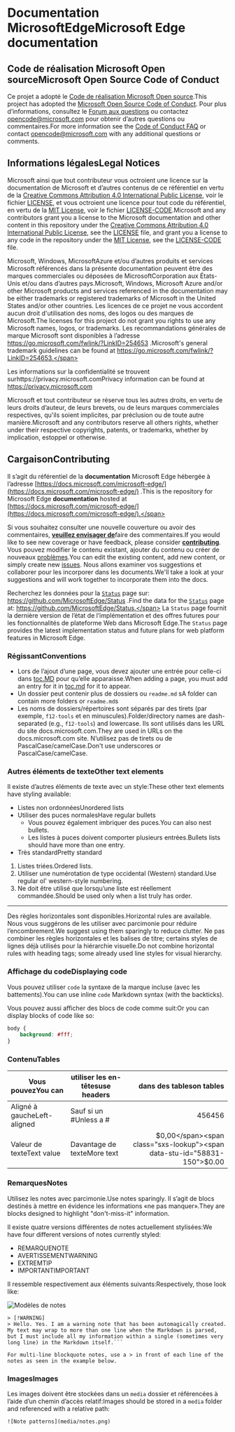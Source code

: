 # <span data-ttu-id="58831-101">Documentation MicrosoftEdge</span><span class="sxs-lookup"><span data-stu-id="58831-101">Microsoft Edge documentation</span></span>

## <span data-ttu-id="58831-102">Code de réalisation Microsoft Open source</span><span class="sxs-lookup"><span data-stu-id="58831-102">Microsoft Open Source Code of Conduct</span></span>

<span data-ttu-id="58831-103">Ce projet a adopté le [Code de réalisation Microsoft Open source](https://opensource.microsoft.com/codeofconduct/).</span><span class="sxs-lookup"><span data-stu-id="58831-103">This project has adopted the [Microsoft Open Source Code of Conduct](https://opensource.microsoft.com/codeofconduct/).</span></span>
<span data-ttu-id="58831-104">Pour plus d’informations, consultez le [Forum aux questions](https://opensource.microsoft.com/codeofconduct/faq/) ou contactez [opencode@microsoft.com](mailto:opencode@microsoft.com) pour obtenir d’autres questions ou commentaires.</span><span class="sxs-lookup"><span data-stu-id="58831-104">For more information see the [Code of Conduct FAQ](https://opensource.microsoft.com/codeofconduct/faq/) or contact [opencode@microsoft.com](mailto:opencode@microsoft.com) with any additional questions or comments.</span></span>

## <span data-ttu-id="58831-105">Informations légales</span><span class="sxs-lookup"><span data-stu-id="58831-105">Legal Notices</span></span>
<span data-ttu-id="58831-106">Microsoft ainsi que tout contributeur vous octroient une licence sur la documentation de Microsoft et d’autres contenus de ce référentiel en vertu de la [Creative Commons Attribution 4.0 International Public License](https://creativecommons.org/licenses/by/4.0/legalcode), voir le fichier [LICENSE](LICENSE), et vous octroient une licence pour tout code du référentiel, en vertu de la [MIT License](https://opensource.org/licenses/MIT), voir le fichier [LICENSE-CODE](LICENSE-CODE).</span><span class="sxs-lookup"><span data-stu-id="58831-106">Microsoft and any contributors grant you a license to the Microsoft documentation and other content in this repository under the [Creative Commons Attribution 4.0 International Public License](https://creativecommons.org/licenses/by/4.0/legalcode), see the [LICENSE](LICENSE) file, and grant you a license to any code in the repository under the [MIT License](https://opensource.org/licenses/MIT), see the [LICENSE-CODE](LICENSE-CODE) file.</span></span>

<span data-ttu-id="58831-107">Microsoft, Windows, MicrosoftAzure et/ou d’autres produits et services Microsoft référencés dans la présente documentation peuvent être des marques commerciales ou déposées de MicrosoftCorporation aux États-Unis et/ou dans d’autres pays.</span><span class="sxs-lookup"><span data-stu-id="58831-107">Microsoft, Windows, Microsoft Azure and/or other Microsoft products and services referenced in the documentation may be either trademarks or registered trademarks of Microsoft in the United States and/or other countries.</span></span>
<span data-ttu-id="58831-108">Les licences de ce projet ne vous accordent aucun droit d'utilisation des noms, des logos ou des marques de Microsoft.</span><span class="sxs-lookup"><span data-stu-id="58831-108">The licenses for this project do not grant you rights to use any Microsoft names, logos, or trademarks.</span></span>
<span data-ttu-id="58831-109">Les recommandations générales de marque Microsoft sont disponibles à l’adresse https://go.microsoft.com/fwlink/?LinkID=254653 .</span><span class="sxs-lookup"><span data-stu-id="58831-109">Microsoft's general trademark guidelines can be found at https://go.microsoft.com/fwlink/?LinkID=254653.</span></span>

<span data-ttu-id="58831-110">Les informations sur la confidentialité se trouvent surhttps://privacy.microsoft.com</span><span class="sxs-lookup"><span data-stu-id="58831-110">Privacy information can be found at https://privacy.microsoft.com</span></span>

<span data-ttu-id="58831-111">Microsoft et tout contributeur se réserve tous les autres droits, en vertu de leurs droits d’auteur, de leurs brevets, ou de leurs marques commerciales respectives, qu'ils soient implicites, par préclusion ou de toute autre manière.</span><span class="sxs-lookup"><span data-stu-id="58831-111">Microsoft and any contributors reserve all others rights, whether under their respective copyrights, patents, or trademarks, whether by implication, estoppel or otherwise.</span></span>

## <span data-ttu-id="58831-112">Cargaison</span><span class="sxs-lookup"><span data-stu-id="58831-112">Contributing</span></span>

<span data-ttu-id="58831-113">Il s’agit du référentiel de la **documentation** Microsoft Edge hébergée à l’adresse [https://docs.microsoft.com/microsoft-edge/](https://docs.microsoft.com/microsoft-edge/) .</span><span class="sxs-lookup"><span data-stu-id="58831-113">This is the repository for Microsoft Edge **documentation** hosted at [https://docs.microsoft.com/microsoft-edge/](https://docs.microsoft.com/microsoft-edge/).</span></span>

<span data-ttu-id="58831-114">Si vous souhaitez consulter une nouvelle couverture ou avoir des commentaires, [**veuillez envisager de**](/CONTRIBUTING.md)faire des commentaires.</span><span class="sxs-lookup"><span data-stu-id="58831-114">If you would like to see new coverage or have feedback, please consider [**contributing**](/CONTRIBUTING.md).</span></span>  <span data-ttu-id="58831-115">Vous pouvez modifier le contenu existant, ajouter du contenu ou créer de nouveaux [problèmes](https://github.com/MicrosoftDocs/edge-developer/issues).</span><span class="sxs-lookup"><span data-stu-id="58831-115">You can edit the existing content, add new content, or simply create new [issues](https://github.com/MicrosoftDocs/edge-developer/issues).</span></span> <span data-ttu-id="58831-116">Nous allons examiner vos suggestions et collaborer pour les incorporer dans les documents.</span><span class="sxs-lookup"><span data-stu-id="58831-116">We'll take a look at your suggestions and will work together to incorporate them into the docs.</span></span>

<span data-ttu-id="58831-117">Recherchez les données pour la [`Status`](https://dev.windows.com/microsoft-edge/platform/status/) page sur: https://github.com/MicrosoftEdge/Status .</span><span class="sxs-lookup"><span data-stu-id="58831-117">Find the data for the [`Status`](https://dev.windows.com/microsoft-edge/platform/status/) page at: https://github.com/MicrosoftEdge/Status.</span></span> <span data-ttu-id="58831-118">La `Status` page fournit la dernière version de l’état de l’implémentation et des offres futures pour les fonctionnalités de plateforme Web dans Microsoft Edge.</span><span class="sxs-lookup"><span data-stu-id="58831-118">The `Status` page provides the latest implementation status and future plans for web platform features in Microsoft Edge.</span></span>

### <span data-ttu-id="58831-119">Régissant</span><span class="sxs-lookup"><span data-stu-id="58831-119">Conventions</span></span>

- <span data-ttu-id="58831-120">Lors de l’ajout d’une page, vous devez ajouter une entrée pour celle-ci dans [toc.MD](microsoft-edge/toc.md) pour qu’elle apparaisse.</span><span class="sxs-lookup"><span data-stu-id="58831-120">When adding a page, you must add an entry for it in [toc.md](microsoft-edge/toc.md) for it to appear.</span></span>
- <span data-ttu-id="58831-121">Un dossier peut contenir plus de dossiers ou `readme.md` s</span><span class="sxs-lookup"><span data-stu-id="58831-121">A folder can contain more folders or `readme.md`s</span></span>
- <span data-ttu-id="58831-122">Les noms de dossiers/répertoires sont séparés par des tirets (par exemple, `f12-tools` et en minuscules).</span><span class="sxs-lookup"><span data-stu-id="58831-122">Folder/directory names are dash-separated (e.g., `f12-tools`) and lowercase.</span></span> <span data-ttu-id="58831-123">Ils sont utilisés dans les URL du site docs.microsoft.com.</span><span class="sxs-lookup"><span data-stu-id="58831-123">They are used in URLs on the docs.microsoft.com site.</span></span> <span data-ttu-id="58831-124">N’utilisez pas de tirets ou de PascalCase/camelCase.</span><span class="sxs-lookup"><span data-stu-id="58831-124">Don't use underscores or PascalCase/camelCase.</span></span>

### <span data-ttu-id="58831-125">Autres éléments de texte</span><span class="sxs-lookup"><span data-stu-id="58831-125">Other text elements</span></span>

<span data-ttu-id="58831-126">Il existe d’autres éléments de texte avec un style:</span><span class="sxs-lookup"><span data-stu-id="58831-126">These other text elements have styling available:</span></span>

* <span data-ttu-id="58831-127">Listes non ordonnées</span><span class="sxs-lookup"><span data-stu-id="58831-127">Unordered lists</span></span>
* <span data-ttu-id="58831-128">Utiliser des puces normales</span><span class="sxs-lookup"><span data-stu-id="58831-128">Have regular bullets</span></span>
   * <span data-ttu-id="58831-129">Vous pouvez également imbriquer des puces.</span><span class="sxs-lookup"><span data-stu-id="58831-129">You can also nest bullets.</span></span>
   * <span data-ttu-id="58831-130">Les listes à puces doivent comporter plusieurs entrées.</span><span class="sxs-lookup"><span data-stu-id="58831-130">Bullets lists should have more than one entry.</span></span>
* <span data-ttu-id="58831-131">Très standard</span><span class="sxs-lookup"><span data-stu-id="58831-131">Pretty standard</span></span>

1. <span data-ttu-id="58831-132">Listes triées.</span><span class="sxs-lookup"><span data-stu-id="58831-132">Ordered lists.</span></span>
2. <span data-ttu-id="58831-133">Utiliser une numérotation de type occidental (Western) standard.</span><span class="sxs-lookup"><span data-stu-id="58831-133">Use regular ol' western-style numbering.</span></span>
3. <span data-ttu-id="58831-134">Ne doit être utilisé que lorsqu’une liste est réellement commandée.</span><span class="sxs-lookup"><span data-stu-id="58831-134">Should be used only when a list truly has order.</span></span>

_________________________

<span data-ttu-id="58831-135">Des règles horizontales sont disponibles.</span><span class="sxs-lookup"><span data-stu-id="58831-135">Horizontal rules are available.</span></span> <span data-ttu-id="58831-136">Nous vous suggérons de les utiliser avec parcimonie pour réduire l’encombrement.</span><span class="sxs-lookup"><span data-stu-id="58831-136">We suggest using them sparingly to reduce clutter.</span></span>
<span data-ttu-id="58831-137">Ne pas combiner les règles horizontales et les balises de titre; certains styles de lignes déjà utilisés pour la hiérarchie visuelle.</span><span class="sxs-lookup"><span data-stu-id="58831-137">Do not combine  horizontal rules with heading tags; some already used line styles for visual hierarchy.</span></span>

### <span data-ttu-id="58831-138">Affichage du code</span><span class="sxs-lookup"><span data-stu-id="58831-138">Displaying code</span></span>

<span data-ttu-id="58831-139">Vous pouvez utiliser `code` la syntaxe de la marque incluse (avec les battements).</span><span class="sxs-lookup"><span data-stu-id="58831-139">You can use inline `code` Markdown syntax (with the backticks).</span></span>

<span data-ttu-id="58831-140">Vous pouvez aussi afficher des blocs de code comme suit:</span><span class="sxs-lookup"><span data-stu-id="58831-140">Or you can display blocks of code like so:</span></span>

```css
body {
    background: #fff;
}
```

### <span data-ttu-id="58831-141">Contenu</span><span class="sxs-lookup"><span data-stu-id="58831-141">Tables</span></span>

| <span data-ttu-id="58831-142">Vous pouvez</span><span class="sxs-lookup"><span data-stu-id="58831-142">You can</span></span>     | <span data-ttu-id="58831-143">utiliser les en-têtes</span><span class="sxs-lookup"><span data-stu-id="58831-143">use headers</span></span> | <span data-ttu-id="58831-144">dans des tables</span><span class="sxs-lookup"><span data-stu-id="58831-144">on tables</span></span>    |
|-------------|-------------|-------------:|
| <span data-ttu-id="58831-145">Aligné à gauche</span><span class="sxs-lookup"><span data-stu-id="58831-145">Left-aligned</span></span>| <span data-ttu-id="58831-146">Sauf si un #</span><span class="sxs-lookup"><span data-stu-id="58831-146">Unless a #</span></span>  | <span data-ttu-id="58831-147">456</span><span class="sxs-lookup"><span data-stu-id="58831-147">456</span></span>          |
| <span data-ttu-id="58831-148">Valeur de texte</span><span class="sxs-lookup"><span data-stu-id="58831-148">Text value</span></span>  | <span data-ttu-id="58831-149">Davantage de texte</span><span class="sxs-lookup"><span data-stu-id="58831-149">More text</span></span>   | <span data-ttu-id="58831-150">$0,00</span><span class="sxs-lookup"><span data-stu-id="58831-150">$0.00</span></span>        |

### <span data-ttu-id="58831-151">Remarques</span><span class="sxs-lookup"><span data-stu-id="58831-151">Notes</span></span>

<span data-ttu-id="58831-152">Utilisez les notes avec parcimonie.</span><span class="sxs-lookup"><span data-stu-id="58831-152">Use notes sparingly.</span></span> <span data-ttu-id="58831-153">Il s’agit de blocs destinés à mettre en évidence les informations «ne pas manquer».</span><span class="sxs-lookup"><span data-stu-id="58831-153">They are blocks designed to highlight "don't-miss-it" information.</span></span>

<span data-ttu-id="58831-154">Il existe quatre versions différentes de notes actuellement stylisées:</span><span class="sxs-lookup"><span data-stu-id="58831-154">We have four different versions of notes currently styled:</span></span>
- <span data-ttu-id="58831-155">REMARQUE</span><span class="sxs-lookup"><span data-stu-id="58831-155">NOTE</span></span>
- <span data-ttu-id="58831-156">AVERTISSEMENT</span><span class="sxs-lookup"><span data-stu-id="58831-156">WARNING</span></span>
- <span data-ttu-id="58831-157">EXTREM</span><span class="sxs-lookup"><span data-stu-id="58831-157">TIP</span></span>
- <span data-ttu-id="58831-158">IMPORTANT</span><span class="sxs-lookup"><span data-stu-id="58831-158">IMPORTANT</span></span>

<span data-ttu-id="58831-159">Il ressemble respectivement aux éléments suivants:</span><span class="sxs-lookup"><span data-stu-id="58831-159">Respectively, those look like:</span></span>

![Modèles de notes](./media/notes.png)

```
> [!WARNING]
> Hello. Yes. I am a warning note that has been automagically created. My text may wrap to more than one line when the Markdown is parsed, but I must include all my information within a single (sometimes very long line) in the Markdown itself.```

For multi-line blockquote notes, use a > in front of each line of the notes as seen in the example below.

```


### <span data-ttu-id="58831-161">Images</span><span class="sxs-lookup"><span data-stu-id="58831-161">Images</span></span>

<span data-ttu-id="58831-162">Les images doivent être stockées dans un `media` dossier et référencées à l’aide d’un chemin d’accès relatif:</span><span class="sxs-lookup"><span data-stu-id="58831-162">Images should be stored in a `media` folder and referenced with a relative path:</span></span>

`![Note patterns](media/notes.png)`

